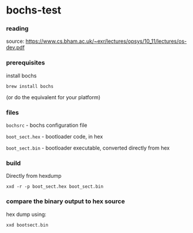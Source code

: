 # bochs-test

### reading

source: https://www.cs.bham.ac.uk/~exr/lectures/opsys/10_11/lectures/os-dev.pdf

### prerequisites

install bochs

```
brew install bochs
```

(or do the equivalent for your platform)

### files

`bochsrc` - bochs configuration file

`boot_sect.hex` - bootloader code, in hex

`boot_sect.bin` - bootloader executable, converted directly from hex

### build

Directly from hexdump

```
xxd -r -p boot_sect.hex boot_sect.bin
```

### compare the binary output to hex source

hex dump using:

```
xxd bootsect.bin
```
